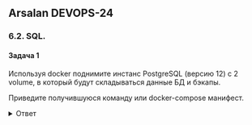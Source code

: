 ## Arsalan DEVOPS-24

### 6.2. SQL.

#### Задача 1
Используя docker поднимите инстанс PostgreSQL (версию 12) c 2 volume, в который будут складываться данные БД и бэкапы.

Приведите получившуюся команду или docker-compose манифест.

<details>
<summary>Ответ</summary>

![](62/task1.png)
</details>